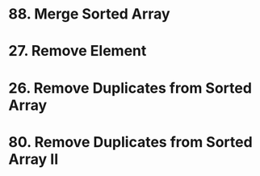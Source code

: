 # 88. Merge Sorted Array

# 27. Remove Element

# 26. Remove Duplicates from Sorted Array

# 80. Remove Duplicates from Sorted Array II